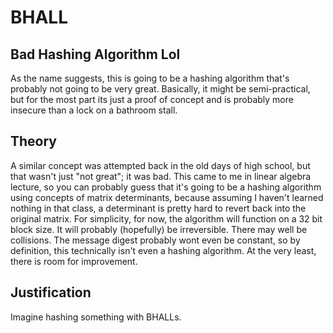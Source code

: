# BHALL

## Bad Hashing Algorithm Lol
As the name suggests, this is going to be a hashing algorithm that's probably not going to be very great. Basically, it might be semi-practical, but for the most part its just a proof of concept and is probably more insecure than a lock on a bathroom stall.

## Theory
A similar concept was attempted back in the old days of high school, but that wasn't just "not great"; it was bad. This came to me in linear algebra lecture, so you can probably guess that it's going to be a hashing algorithm using concepts of matrix determinants, because assuming I haven't learned nothing in that class, a determinant is pretty hard to revert back into the original matrix. For simplicity, for now, the algorithm will function on a 32 bit block size. It will probably (hopefully) be irreversible. There may well be collisions. The message digest probably wont even be constant, so by definition, this technically isn't even a hashing algorithm. At the very least, there is room for improvement.

## Justification
Imagine hashing something with BHALLs.
